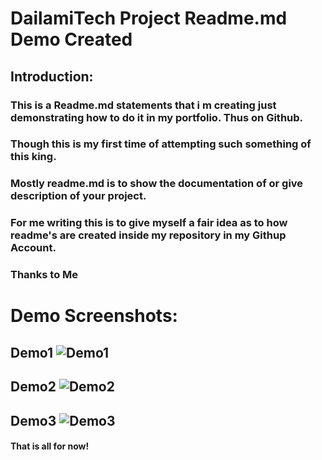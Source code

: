 
# DailamiTech Project Readme.md Demo Created

## Introduction:

### This is a Readme.md statements that i m creating just demonstrating how to do it in my portfolio. Thus on Github.

### Though this is my first time of attempting such something of this king.

### Mostly readme.md is to show the documentation of or give description of your project.

### For me writing this is to give myself a fair idea as to how readme's are created inside my repository in my Githup Account.

### Thanks to Me

# Demo Screenshots:
## Demo1 ![Demo1](https://github.com/user-attachments/assets/e57df82d-2b36-47d5-b50a-9c7ded47bc14)

## Demo2 ![Demo2](https://github.com/user-attachments/assets/5465696a-9db0-48c6-a068-c1ed9d85488c)

## Demo3 ![Demo3](https://github.com/user-attachments/assets/47cd5e4a-284a-4c67-962b-a6634f4065a5)

#### That is all for now!



